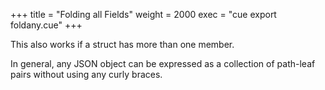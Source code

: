 +++
title = "Folding all Fields"
weight = 2000
exec = "cue export foldany.cue"
+++

This also works if a struct has more than one member.

In general, any JSON object can be expressed as a collection of
path-leaf pairs without using any curly braces.

